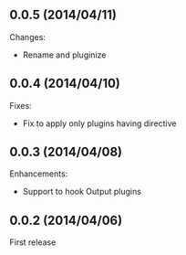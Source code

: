 ## 0.0.5  (2014/04/11)

Changes:

* Rename and pluginize

## 0.0.4  (2014/04/10)

Fixes:

* Fix to apply only plugins having <measure></measure> directive

## 0.0.3  (2014/04/08)

Enhancements:

* Support to hook Output plugins

## 0.0.2  (2014/04/06)

First release



